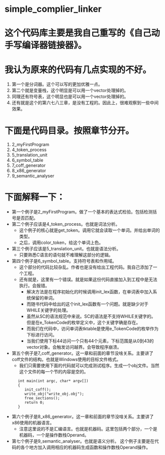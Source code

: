 # simple_complier_linker

# 这个代码库主要是我自己重写的《自己动手写编译器链接器》。
# 我认为原来的代码有几点实现的不好。
1.  第一个是分词器。这个可以写的更加优雅一点。
2.  第二个就是变量栈，这个明显是可以用一个vector<string>处理掉的。
3.  同理还有符号表，这个明显也是可以用一个vector<Symbol>处理掉的。
4.  还有就是这个的第六七八三章，是没有工程的。因此上，很难观察到一些中间效果。

# 下面是代码目录。按照章节分开。
1. 2_myFirstProgram
2. 4_token_process
3. 5_translation_unit
4. 6_symbol_table
5. 7_coff_generator
6. 8_x86_generator
7. 9_semantic_analyser

# 下面解释一下：
*  第一个例子是2_myFirstProgram。做了一个基本的表达式检验。包括检测括号是否匹配。
*  第二个例子应该是4_token_process。也就是词法分析。
   - 这个例子的核心就是get_token。调用它就会读取一个单词。并给出单词的类型。
   - 之后，调用color_token，给这个单词上色。
* 第三个例子应该是5_translation_unit。也就是语法分析。
   - 只要熟悉C语言的语句就不难理解这部分的逻辑。
* 第四个例子是6_symbol_table。支持符号表和作用域。
   - 这个部分的代码比较杂乱。作者也是没有给出工程代码。我自己添加了一个工程。
   - 还有就是，这里有一个错误。就是如果这份代码直接加入到工程中是无法执行。会报错。
     - 解决方法是在程序初始化的时候调用init_lex函数，在单词表中加入系统保留的单词。
     - 而随书代码中给出的这个init_lex函数有一个问题。就是缺少对于WHILE关键字的处理。
     - 虽然从SC的语法规范中来说。SC的语法是不支持WHILE关键字的。但是在e_TokenCode的枚举定义中，这个关键字确是存在。
     - 而我们在代码中，访问单词表tktable是使用e_TokenCode的枚举作为下标进行访问。
     - 当我们使用下标44访问一个只有44个元素，下标范围是从0到43的vector对象。会触发访问越界。会导致程序崩溃。
* 第五个例子是7_coff_generator。这一章和前面的章节没啥关系。主要讲了coff文件的结构。也就是Windows使用的目标文件格式。
     - 我们只需要使用下面的代码就可以完成测试程序。生成一个obj文件。当然这个文件的每一个节的内容是空的。
```
      int main(int argc, char* argv[])
      {
         init_coff();
         write_obj("write_obj.obj"); 
         free_sections();
         return 0;
      }
```
* 第六个例子是8_x86_generator。这一章和前面的章节没啥关系。主要讲了x86使用的机器语言。
   - 注意这里说的不是汇编语言。也就是机器码。这里包括两个部分，一个是机器码，一个是操作数栈Operand。
* 第七个例子是9_semantic_analyser。也就是语义分析。
  这个例子主要是在代码的各个地方加入调用相应的机器码生成函数和操作数栈Operand操作。
